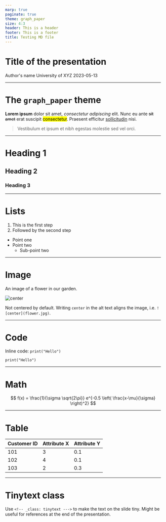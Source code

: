 ```yaml
---
marp: true
paginate: true
theme: graph_paper
size: 4:3
header: This is a header
footer: This is a footer
title: Testing MD file
---
```


# Title of the presentation

Author's name
University of XYZ
2023-05-13

---

# The `graph_paper` theme

**Lorem ipsum** dolor sit amet, *consectetur adipiscing* elit. Nunc eu ante ~~sit amet~~ erat suscipit <mark>consectetur</mark>. Praesent efficitur <u>sollicitudin</u> nisi.

> Vestibulum et ipsum et nibh egestas molestie sed vel orci.

---

# Heading 1

## Heading 2

### Heading 3

---

# Lists

1. This is the first step
2. Followed by the second step

- Point one
- Point two
  - Sub-point two

---

# Image

An image of a flower in our garden.

![center](flower.jpg)

Not centered by default. Writing `center` in the alt text aligns the image, i.e. `![center](flower.jpg)`.

---

# Code

Inline code: `print("Hello")`

```
print("Hello")
```

---

# Math

$$
f(x) = \frac{1}{\sigma \sqrt{2\pi}} e^{-0.5 \left( \frac{x-\mu}{\sigma} \right)^2}
$$

---

# Table

| Customer ID | Attribute X | Attribute Y |
| ----------- | ----------- | ----------- |
| 101         | 3           | 0.1         |
| 102         | 4           | 0.1         |
| 103         | 2           | 0.3         |

---
<!-- _class: tinytext --->
# Tinytext class

Use `<!-- _class: tinytext --->` to make the text on the slide tiny. Might be useful for references at the end of the presentation.